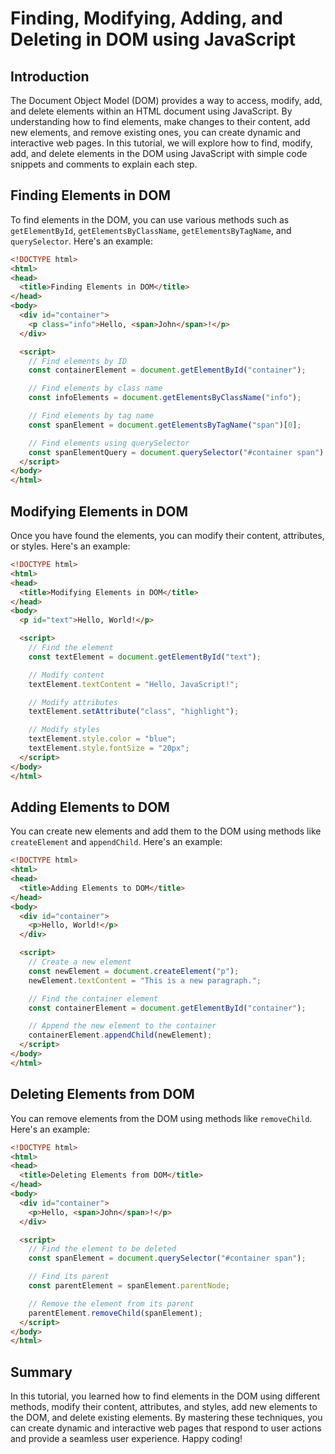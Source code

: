 # Finding, Modifying, Adding, and Deleting in DOM using JavaScript

## Introduction

The Document Object Model (DOM) provides a way to access, modify, add, and delete elements within an HTML document using JavaScript. By understanding how to find elements, make changes to their content, add new elements, and remove existing ones, you can create dynamic and interactive web pages. In this tutorial, we will explore how to find, modify, add, and delete elements in the DOM using JavaScript with simple code snippets and comments to explain each step.

## Finding Elements in DOM

To find elements in the DOM, you can use various methods such as `getElementById`, `getElementsByClassName`, `getElementsByTagName`, and `querySelector`. Here's an example:

```html
<!DOCTYPE html>
<html>
<head>
  <title>Finding Elements in DOM</title>
</head>
<body>
  <div id="container">
    <p class="info">Hello, <span>John</span>!</p>
  </div>

  <script>
    // Find elements by ID
    const containerElement = document.getElementById("container");

    // Find elements by class name
    const infoElements = document.getElementsByClassName("info");

    // Find elements by tag name
    const spanElement = document.getElementsByTagName("span")[0];

    // Find elements using querySelector
    const spanElementQuery = document.querySelector("#container span");
  </script>
</body>
</html>
```

## Modifying Elements in DOM

Once you have found the elements, you can modify their content, attributes, or styles. Here's an example:

```html
<!DOCTYPE html>
<html>
<head>
  <title>Modifying Elements in DOM</title>
</head>
<body>
  <p id="text">Hello, World!</p>

  <script>
    // Find the element
    const textElement = document.getElementById("text");

    // Modify content
    textElement.textContent = "Hello, JavaScript!";

    // Modify attributes
    textElement.setAttribute("class", "highlight");

    // Modify styles
    textElement.style.color = "blue";
    textElement.style.fontSize = "20px";
  </script>
</body>
</html>
```

## Adding Elements to DOM

You can create new elements and add them to the DOM using methods like `createElement` and `appendChild`. Here's an example:

```html
<!DOCTYPE html>
<html>
<head>
  <title>Adding Elements to DOM</title>
</head>
<body>
  <div id="container">
    <p>Hello, World!</p>
  </div>

  <script>
    // Create a new element
    const newElement = document.createElement("p");
    newElement.textContent = "This is a new paragraph.";

    // Find the container element
    const containerElement = document.getElementById("container");

    // Append the new element to the container
    containerElement.appendChild(newElement);
  </script>
</body>
</html>
```

## Deleting Elements from DOM

You can remove elements from the DOM using methods like `removeChild`. Here's an example:

```html
<!DOCTYPE html>
<html>
<head>
  <title>Deleting Elements from DOM</title>
</head>
<body>
  <div id="container">
    <p>Hello, <span>John</span>!</p>
  </div>

  <script>
    // Find the element to be deleted
    const spanElement = document.querySelector("#container span");

    // Find its parent
    const parentElement = spanElement.parentNode;

    // Remove the element from its parent
    parentElement.removeChild(spanElement);
  </script>
</body>
</html>
```

## Summary

In this tutorial, you learned how to find elements in the DOM using different methods, modify their content, attributes, and styles, add new elements to the DOM, and delete existing elements. By mastering these techniques, you can create dynamic and interactive web pages that respond to user actions and provide a seamless user experience. Happy coding!